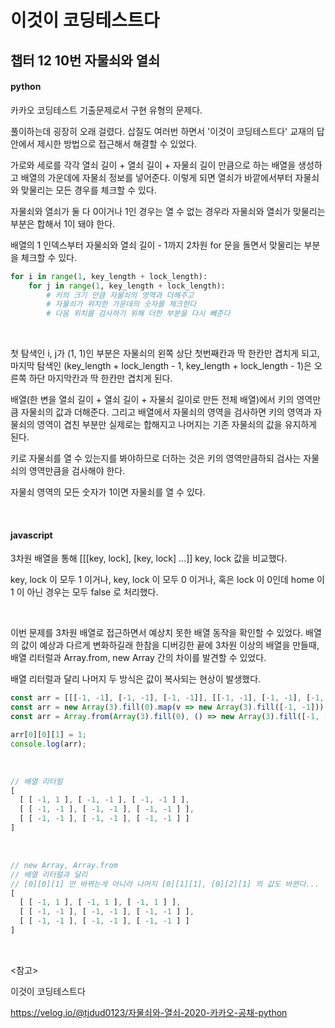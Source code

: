 # 이것이 코딩테스트다

## 챕터 12 10번 자물쇠와 열쇠

#### python

카카오 코딩테스트 기출문제로서 구현 유형의 문제다.

풀이하는데 굉장히 오래 걸렸다. 삽질도 여러번 하면서 '이것이 코딩테스트다' 교재의 답안에서 제시한 방법으로 접근해서 해결할 수 있었다.

가로와 세로를 각각 열쇠 길이 + 열쇠 길이 + 자물쇠 길이 만큼으로 하는 배열을 생성하고 배열의 가운데에 자물쇠 정보를 넣어준다. 이렇게 되면 열쇠가 바깥에서부터 자물쇠와 맞물리는 모든 경우를 체크할 수 있다.

자물쇠와 열쇠가 둘 다 0이거나 1인 경우는 열 수 없는 경우라 자물쇠와 열쇠가 맞물리는 부분은 합해서 1이 돼야 한다.

배열의 1 인덱스부터 자물쇠와 열쇠 길이 - 1까지 2차원 for 문을 돌면서 맞물리는 부분을 체크할 수 있다.

```python
for i in range(1, key_length + lock_length):
    for j in range(1, key_length + lock_length):
        # 키의 크기 만큼 자물쇠의 영역과 더해주고
        # 자물쇠가 위치한 가운데의 숫자를 체크한다
        # 다음 위치를 검사하기 위해 더한 부분을 다시 빼준다
```

<br>

첫 탐색인 i, j가 (1, 1)인 부분은 자물쇠의 왼쪽 상단 첫번째칸과 딱 한칸만 겹치게 되고, 마지막 탐색인 (key_length + lock_length - 1, key_length + lock_length - 1)은 오른쪽 하단 마지막칸과 딱 한칸만 겹치게 된다.

배열(한 변을 열쇠 길이 + 열쇠 길이 + 자물쇠 길이로 만든 전체 배열)에서 키의 영역만큼 자물쇠의 값과 더해준다. 그리고 배열에서 자물쇠의 영역을 검사하면 키의 영역과 자물쇠의 영역이 겹친 부분만 실제로는 합해지고 나머지는 기존 자물쇠의 값을 유지하게 된다.

키로 자물쇠를 열 수 있는지를 봐야하므로 더하는 것은 키의 영역만큼하되 검사는 자물쇠의 영역만큼을 검사해야 한다.

자물쇠 영역의 모든 숫자가 1이면 자물쇠를 열 수 있다.

<br>

#### javascript

3차원 배열을 통해 [[[key, lock], [key, lock] ...]] key, lock 값을 비교했다.

key, lock 이 모두 1 이거나, key, lock 이 모두 0 이거나, 혹은 lock 이 0인데 home 이 1 이 아닌 경우는 모두 false 로 처리했다.

<br>

이번 문제를 3차원 배열로 접근하면서 예상치 못한 배열 동작을 확인할 수 있었다. 배열의 값이 예상과 다르게 변화하길래 한참을 디버깅한 끝에 3차원 이상의 배열을 만들때, 배열 리터럴과 Array.from, new Array 간의 차이를 발견할 수 있었다.

배열 리터럴과 달리 나머지 두 방식은 값이 복사되는 현상이 발생했다.

```javascript
const arr = [[[-1, -1], [-1, -1], [-1, -1]], [[-1, -1], [-1, -1], [-1, -1]], [[-1, -1], [-1, -1], [-1, -1]]];
const arr = new Array(3).fill(0).map(v => new Array(3).fill([-1, -1]));
const arr = Array.from(Array(3).fill(0), () => new Array(3).fill([-1, -1]));

arr[0][0][1] = 1;
console.log(arr);
```

<br>

```javascript
// 배열 리터럴
[
  [ [ -1, 1 ], [ -1, -1 ], [ -1, -1 ] ],
  [ [ -1, -1 ], [ -1, -1 ], [ -1, -1 ] ],
  [ [ -1, -1 ], [ -1, -1 ], [ -1, -1 ] ]
]
```

<br>

```javascript
// new Array, Array.from
// 배열 리터럴과 달리 
// [0][0][1] 만 바뀌는게 아니라 나머지 [0][1][1], [0][2][1] 의 값도 바뀐다...
[
  [ [ -1, 1 ], [ -1, 1 ], [ -1, 1 ] ],
  [ [ -1, -1 ], [ -1, -1 ], [ -1, -1 ] ],
  [ [ -1, -1 ], [ -1, -1 ], [ -1, -1 ] ]
]
```



<br>

<참고>

이것이 코딩테스트다

https://velog.io/@tjdud0123/자물쇠와-열쇠-2020-카카오-공채-python

